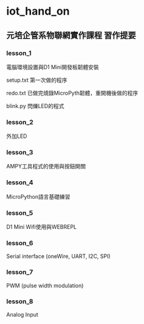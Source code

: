 # iot_hand_on

## 元培企管系物聯網實作課程  習作提要

### lesson_1
	
電腦環境設置與D1 Mini開發板韌體安裝

setup.txt  第一次做的程序

redo.txt  已做完燒錄MicroPyth韌體，重開機後做的程序

blink.py  閃爍LED的程式

### lesson_2

外加LED

### lesson_3

AMPY工具程式的使用與按鈕開關

### lesson_4

MicroPython語言基礎練習

### lesson_5

D1 Mini Wifi使用與WEBREPL

### lesson_6

Serial interface (oneWire, UART, I2C, SPI)

### lesson_7

PWM (pulse width modulation)

### lesson_8

Analog Input



